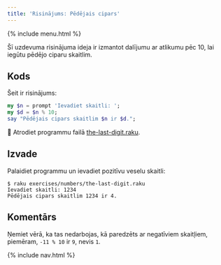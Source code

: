 ```yaml
---
title: 'Risinājums: Pēdējais cipars'
---
```


{% include menu.html %}

Šī uzdevuma risinājuma ideja ir izmantot dalījumu ar atlikumu pēc 10, lai iegūtu pēdējo ciparu skaitlim.

## Kods

Šeit ir risinājums:

```raku
my $n = prompt 'Ievadiet skaitli: ';
my $d = $n % 10;
say "Pēdējais cipars skaitlim $n ir $d.";
```

🦋 Atrodiet programmu failā [the-last-digit.raku](https://github.com/ash/raku-course/blob/master/exercises/numbers/the-last-digit.raku).

## Izvade

Palaidiet programmu un ievadiet pozitīvu veselu skaitli:

```console
$ raku exercises/numbers/the-last-digit.raku
Ievadiet skaitli: 1234
Pēdējais cipars skaitlim 1234 ir 4.
```

## Komentārs

Ņemiet vērā, ka tas nedarbojas, kā paredzēts ar negatīviem skaitļiem, piemēram, `-11 % 10` ir `9`, nevis `1`.

{% include nav.html %}